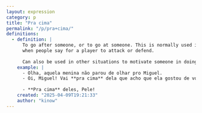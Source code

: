 ```yaml
---
layout: expression
category: p
title: "Pra cima"
permalink: "/p/pra+cima/"
definitions:
  - definition: |
      To go after someone, or to go at someone. This is normally used in soccer and other sports,
      when people say for a player to attack or defend.
      
      Can also be used in other situations to motivate someone in doing something.
    example: |
      - Olha, aquela menina não parou de olhar pro Miguel.
      - Oi, Miguel! Vai **pra cima** dela que acho que ela gostou de você!
      
      - **Pra cima** deles, Pele!
    created: "2025-04-09T19:21:33"
    author: "kinow"
---
```

